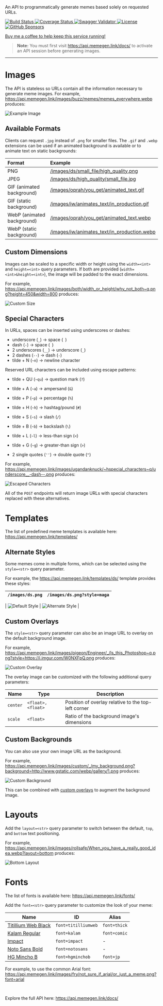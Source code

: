 An API to programmatically generate memes based solely on requested URLs.

<span class="badges"><!-- badges -->
[
![Build Status](https://img.shields.io/circleci/build/github/jacebrowning/memegen)
](https://circleci.com/gh/jacebrowning/memegen)
[
![Coverage Status](http://img.shields.io/coveralls/jacebrowning/memegen/main.svg)
](https://coveralls.io/r/jacebrowning/memegen)
[
![Swagger Validator](https://img.shields.io/swagger/valid/3.0?label=docs&specUrl=https%3A%2F%2Fapi.memegen.link%2Fdocs%2Fopenapi.json)
](https://api.memegen.link/docs/)
[
![License](https://img.shields.io/badge/license-mit-blue)
](https://github.com/jacebrowning/memegen/blob/main/LICENSE.txt)
[
![GitHub Sponsors](https://img.shields.io/endpoint?url=https://memecomplete.com/api/memes/badge.json)
](https://github.com/sponsors/jacebrowning)

</span>

[Buy me a coffee to help keep this service running!](https://www.buymeacoffee.com/jacebrowning)

> **Note:** You must first visit <https://api.memegen.link/docs/> to activate an API session before generating images.




---

# Images

The API is stateless so URLs contain all the information necessary to generate meme images. For example, <https://api.memegen.link/images/buzz/memes/memes_everywhere.webp> produces:



![Example Image](https://api.memegen.link/images/buzz/memes/memes_everywhere.webp?token=wxgjeu3jll4dt9q6fihy&width=800)



## Available Formats

Clients can request `.jpg` instead of `.png` for smaller files. The `.gif` and `.webp` extensions can be used if an animated background is available or to animate text on static backgrounds:

| Format                     | Example                                                                                                     |
| :------------------------- | :---------------------------------------------------------------------------------------------------------- |
| PNG                        | [/images/ds/small_file/high_quality.png](https://api.memegen.link/images/ds/small_file/high_quality.png)    |
| JPEG                       | [/images/ds/high_quality/small_file.jpg](https://api.memegen.link/images/ds/high_quality/small_file.jpg)    |
| GIF (animated background)  | [/images/oprah/you_get/animated_text.gif](https://api.memegen.link/oprah/you_get/animated_text.gif)         |
| GIF (static background)    | [/images/iw/animates_text/in_production.gif](https://api.memegen.link/iw/animates_text/in_production.gif)   |
| WebP (animated background) | [/images/oprah/you_get/animated_text.webp](https://api.memegen.link/oprah/you_get/animated_text.webp)       |
| WebP (static background)   | [/images/iw/animates_text/in_production.webp](https://api.memegen.link/iw/animates_text/in_production.webp) |

## Custom Dimensions

Images can be scaled to a specific width or height using the `width=<int>` and `height=<int>` query parameters. If both are provided (`width=<int>&height=<int>`), the image will be padded to the exact dimensions.

For example, <https://api.memegen.link/images/both/width_or_height/why_not_both~q.png?height=450&width=800> produces:



![Custom Size](https://api.memegen.link/images/both/width_or_height/why_not_both~q.png?height=450&width=800&token=6alj86spiq9iyevbknm3)



## Special Characters

In URLs, spaces can be inserted using underscores or dashes:

- underscore (`_`) → space (` `)
- dash (`-`) → space (` `)
- 2 underscores (`__`) → underscore (`_`)
- 2 dashes (`--`) → dash (`-`)
- tilde + N (`~n`) → newline character

Reserved URL characters can be included using escape patterns:

- tilde + QU (`~qu`) → question mark (`?`)


- tilde + A (`~a`) → ampersand (`&`)
- tilde + P (`~p`) → percentage (`%`)
- tilde + H (`~h`) → hashtag/pound (`#`)
- tilde + S (`~s`) → slash (`/`)
- tilde + B (`~b`) → backslash (`\`)
- tilde + L (`~l`) → less-than sign (`<`)
- tilde + G (`~g`) → greater-than sign (`>`)
- 2 single quotes (`''`) → double quote (`"`)

For example, <https://api.memegen.link/images/ugandanknuck/~hspecial_characters~q/underscore__-dash--.png> produces:



![Escaped Characters](https://api.memegen.link/images/ugandanknuck/~hspecial_characters~q/underscore__-dash--.png?width=800&token=g1oow9vw3dw5l1iy7a9q)



All of the `POST` endpoints will return image URLs with special characters replaced with these alternatives.

# Templates

The list of predefined meme templates is available here: <https://api.memegen.link/templates/>

## Alternate Styles

Some memes come in multiple forms, which can be selected using the `style=<str>` query parameter.

For example, the <https://api.memegen.link/templates/ds/> template provides these styles:

|                          `/images/ds.png`                          |                           `/images/ds.png?style=maga`                           |
| :----------------------------------------------------------------: | :-----------------------------------------------------------------------------: |
| 
![Default Style](https://api.memegen.link/images/ds.png?width=375)
 | 
![Alternate Style](https://api.memegen.link/images/ds.png?width=375&style=maga)
 |


## Custom Overlays

The `style=<str>` query parameter can also be an image URL to overlay on the default background image.

For example, <https://api.memegen.link/images/pigeon/Engineer/_/Is_this_Photoshop~q.png?style=https://i.imgur.com/W0NXFpQ.png> produces:



![Custom Overlay](https://api.memegen.link/images/pigeon/Engineer/_/Is_this_Photoshop~q.png?style=https://i.imgur.com/W0NXFpQ.png&width=800&token=mbckgprafgz8o4l1adct)



The overlay image can be customized with the following additional query parameters:

| Name     | Type              | Description                                         |
| -------- | ----------------- | --------------------------------------------------- |
| `center` | `<float>,<float>` | Position of overlay relative to the top-left corner |
| `scale`  | `<float>`         | Ratio of the background image's dimensions          |

## Custom Backgrounds

You can also use your own image URL as the background.

For example, <https://api.memegen.link/images/custom/_/my_background.png?background=http://www.gstatic.com/webp/gallery/1.png> produces:



![Custom Background](https://api.memegen.link/images/custom/_/my_background.png?background=http://www.gstatic.com/webp/gallery/1.png&width=800&token=kxxlu7wzoxgp5l2iruta)



This can be combined with [custom overlays](#custom-overlays) to augment the background image.

# Layouts

Add the `layout=<str>` query parameter to switch between the default, `top`, and `bottom` text positioning.




For example, <https://api.memegen.link/images/rollsafe/When_you_have_a_really_good_idea.webp?layout=bottom> produces:



![Bottom Layout](https://api.memegen.link/images/rollsafe/When_you_have_a_really_good_idea.webp?layout=bottom&width=800&token=orgyyu0tuzir7n4ktwvc)




# Fonts

The list of fonts is available here: <https://api.memegen.link/fonts/>

Add the `font=<str>` query parameter to customize the look of your meme:

| Name                                                                   | ID                  | Alias        |
| ---------------------------------------------------------------------- | ------------------- | ------------ |
| [Titillium Web Black](https://fonts.google.com/specimen/Titillium+Web) | `font=titilliumweb` | `font=thick` |
| [Kalam Regular](https://fonts.google.com/specimen/Kalam)               | `font=kalam`        | `font=comic` |
| [Impact](https://www.dafontfree.io/impact-font/)                       | `font=impact`       | -            |
| [Noto Sans Bold](https://fonts.google.com/noto/specimen/Noto+Sans)     | `font=notosans`     | -            |
| [HG Mincho B](https://japanesefonts.org/hg-mincho-b.html)              | `font=hgminchob`    | `font=jp`    |

For example, to use the common Arial font: https://api.memegen.link/images/fry/not_sure_if_arial/or_just_a_meme.png?font=arial



<br>


Explore the full API here: <https://api.memegen.link/docs/>
